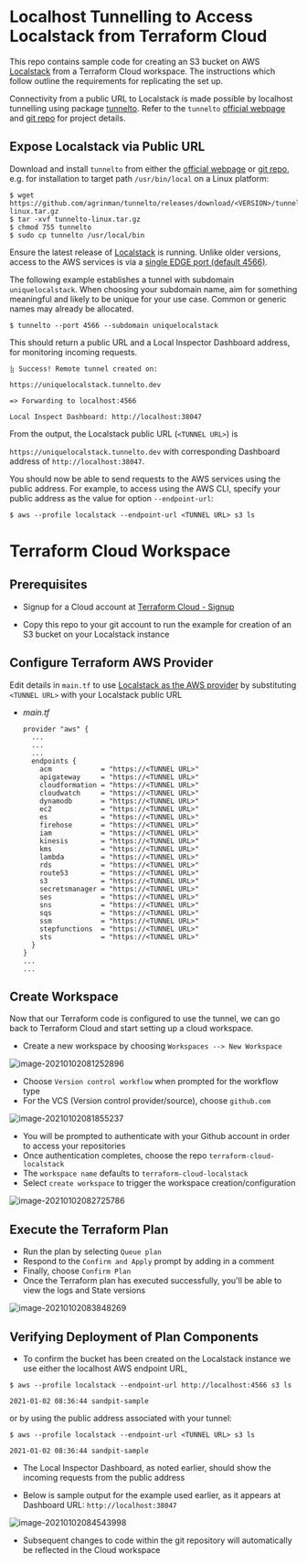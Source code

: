 # Localhost Tunnelling to Access Localstack from Terraform Cloud

This repo contains sample code for creating an S3 bucket on AWS [Localstack](https://github.com/localstack/localstack) from a Terraform Cloud workspace. The instructions which follow outline the requirements for replicating the set up.

Connectivity from a public URL to Localstack is made possible by localhost tunnelling using package [tunnelto](https://tunnelto.dev/). Refer to the `tunnelto` [official webpage](https://tunnelto.dev/) and [git repo](https://github.com/agrinman/tunnelto) for project details.

## Expose Localstack via Public URL

Download and install `tunnelto` from either the [official webpage](https://tunnelto.dev/) or [git repo](https://github.com/agrinman/tunnelto), e.g. for installation to target path `/usr/bin/local` on a Linux platform:

```
$ wget https://github.com/agrinman/tunnelto/releases/download/<VERSION>/tunnelto-linux.tar.gz
$ tar -xvf tunnelto-linux.tar.gz
$ chmod 755 tunnelto
$ sudo cp tunnelto /usr/local/bin
```

Ensure the latest release of [Localstack](https://github.com/localstack/localstack#installing) is running. Unlike older versions, access to the AWS services is via a [single EDGE port (default 4566)](https://github.com/localstack/localstack#configurations).

The following example establishes a tunnel with subdomain `uniquelocalstack`. When choosing your subdomain name, aim for something meaningful and likely to be unique for your use case. Common or generic names may already be allocated.

```
$ tunnelto --port 4566 --subdomain uniquelocalstack
```

This should return a public URL and a Local Inspector Dashboard address, for monitoring incoming requests.

```
⣷ Success! Remote tunnel created on: 

https://uniquelocalstack.tunnelto.dev

=> Forwarding to localhost:4566

Local Inspect Dashboard: http://localhost:38047
```

From the output, the Localstack public URL (`<TUNNEL URL>`) is 

`https://uniquelocalstack.tunnelto.dev` with corresponding Dashboard address of `http://localhost:38047`.

You should now be able to send requests to the AWS services using the public address. For example, to access using the AWS CLI, specify your public address as the value for option `--endpoint-url`:

```
$ aws --profile localstack --endpoint-url <TUNNEL URL> s3 ls
```

# Terraform Cloud Workspace

## Prerequisites

* Signup for a Cloud account at [Terraform Cloud - Signup](https://app.terraform.io/signup/account)

* Copy this repo to your git account to run the example for creation of an S3 bucket on your Localstack instance

## Configure Terraform AWS Provider

Edit details in `main.tf` to use [Localstack as the AWS provider](https://registry.terraform.io/providers/hashicorp/aws/latest/docs/guides/custom-service-endpoints#localstack) by substituting `<TUNNEL URL>` with your Localstack public URL

- *main.tf*

  ```
  provider "aws" {
    ...
    ...
    ...
    endpoints {
      acm            = "https://<TUNNEL URL>"
      apigateway     = "https://<TUNNEL URL>"
      cloudformation = "https://<TUNNEL URL>"
      cloudwatch     = "https://<TUNNEL URL>"
      dynamodb       = "https://<TUNNEL URL>"
      ec2            = "https://<TUNNEL URL>"
      es             = "https://<TUNNEL URL>"
      firehose       = "https://<TUNNEL URL>"
      iam            = "https://<TUNNEL URL>"
      kinesis        = "https://<TUNNEL URL>"
      kms            = "https://<TUNNEL URL>"
      lambda         = "https://<TUNNEL URL>"
      rds            = "https://<TUNNEL URL>"
      route53        = "https://<TUNNEL URL>"
      s3             = "https://<TUNNEL URL>"
      secretsmanager = "https://<TUNNEL URL>"
      ses            = "https://<TUNNEL URL>"
      sns            = "https://<TUNNEL URL>"
      sqs            = "https://<TUNNEL URL>"
      ssm            = "https://<TUNNEL URL>"
      stepfunctions  = "https://<TUNNEL URL>"
      sts            = "https://<TUNNEL URL>"
    }
  }
  ...
  ...
  ```



## Create Workspace

Now that our Terraform code is configured to use the tunnel, we can go back to Terraform Cloud and start setting up a cloud workspace.

* Create a new workspace by choosing `Workspaces --> New Workspace`

![image-20210102081252896](images/image-20210102081252896.png)

* Choose `Version control workflow` when prompted for the workflow type
* For the VCS (Version control provider/source), choose `github.com`

![image-20210102081855237](images/image-20210102081855237.png)

* You will be prompted to authenticate with your Github account in order to access your repositories
* Once authentication completes, choose the repo `terraform-cloud-localstack`
* The `workspace name` defaults to `terraform-cloud-localstack`
* Select `create workspace` to trigger the workspace creation/configuration

![image-20210102082725786](images/image-20210102082725786.png)

## Execute the Terraform Plan

* Run the plan by selecting `Queue plan`
* Respond to the `Confirm and Apply` prompt by adding in a comment
* Finally, choose `Confirm Plan`
* Once the Terraform plan has executed successfully, you'll be able to view the logs and State versions

![image-20210102083848269](images/image-20210102083848269.png)

## Verifying Deployment of Plan Components

* To confirm the bucket has been created on the Localstack instance we use either the localhost AWS endpoint URL,

```
$ aws --profile localstack --endpoint-url http://localhost:4566 s3 ls

2021-01-02 08:36:44 sandpit-sample
```

or by using the public address associated with your tunnel:

```
$ aws --profile localstack --endpoint-url <TUNNEL URL> s3 ls

2021-01-02 08:36:44 sandpit-sample
```

* The  Local Inspector Dashboard, as noted earlier, should show the incoming requests from the public address

* Below is sample output for the example used earlier, as it appears at Dashboard URL: `http://localhost:38047`

![image-20210102084543998](images/image-20210102084543998.png)

* Subsequent changes to code within the git repository will automatically be reflected in the Cloud workspace